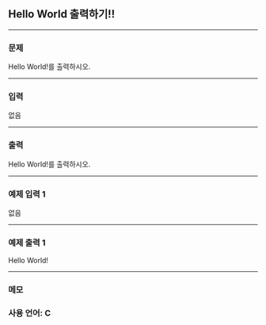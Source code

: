 ## Hello World 출력하기!!

---

### 문제

Hello World!를 출력하시오.

---


### 입력

없음

---

### 출력

Hello World!를 출력하시오.

---
 
### 예제 입력 1 

없음

---

### 예제 출력 1 

Hello World!

---

### 메모


### 사용 언어: C

